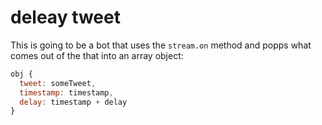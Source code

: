 # deleay tweet

This is going to be a bot that uses the `stream.on` method and popps what comes out of the that into an array object:

```javascript
obj {
  tweet: someTweet,
  timestamp: timestamp,
  delay: timestamp + delay
}
```


